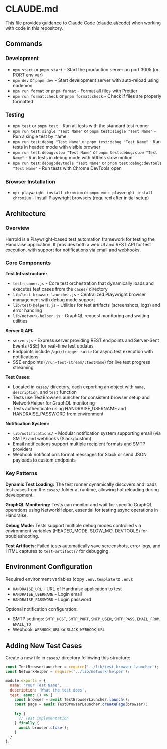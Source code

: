 # CLAUDE.md

This file provides guidance to Claude Code (claude.ai/code) when working with code in this repository.

## Commands

### Development
- `npm start` or `pnpm start` - Start the production server on port 3005 (or PORT env var)
- `npm dev` or `pnpm dev` - Start development server with auto-reload using nodemon
- `npm run format` or `pnpm format` - Format all files with Prettier
- `npm run format:check` or `pnpm format:check` - Check if files are properly formatted

### Testing
- `npm test` or `pnpm test` - Run all tests with the standard test runner
- `npm run test:single "Test Name"` or `pnpm test:single "Test Name"` - Run a single test by name
- `npm run test:debug "Test Name"` or `pnpm test:debug "Test Name"` - Run tests in headed mode with visible browser
- `npm run test:debug:slow "Test Name"` or `pnpm test:debug:slow "Test Name"` - Run tests in debug mode with 500ms slow motion
- `npm run test:debug:devtools "Test Name"` or `pnpm test:debug:devtools "Test Name"` - Run tests with Chrome DevTools open

### Browser Installation
- `npx playwright install chromium` or `pnpm exec playwright install chromium` - Install Playwright browsers (required after initial setup)

## Architecture

### Overview
Herrold is a Playwright-based test automation framework for testing the Handraise application. It provides both a web UI and REST API for test execution, with support for notifications via email and webhooks.

### Core Components

**Test Infrastructure:**
- `test-runner.js` - Core test orchestration that dynamically loads and executes test cases from the `cases/` directory
- `lib/test-browser-launcher.js` - Centralized Playwright browser management with debug mode support
- `lib/test-helpers.js` - Utilities for test artifacts (screenshots, logs) and error handling
- `lib/network-helper.js` - GraphQL request monitoring and waiting utilities

**Server & API:**
- `server.js` - Express server providing REST endpoints and Server-Sent Events (SSE) for real-time test updates
- Endpoints include `/api/trigger-suite` for async test execution with notifications
- SSE endpoints (`/run-test-stream/:testName`) for live test progress streaming

**Test Cases:**
- Located in `cases/` directory, each exporting an object with `name`, `description`, and `test` function
- Tests use TestBrowserLauncher for consistent browser setup and NetworkHelper for GraphQL monitoring
- Tests authenticate using HANDRAISE_USERNAME and HANDRAISE_PASSWORD from environment

**Notification System:**
- `lib/notifications/` - Modular notification system supporting email (via SMTP) and webhooks (Slack/custom)
- Email notifications support multiple recipient formats and SMTP providers
- Webhook notifications format messages for Slack or send JSON payloads to custom endpoints

### Key Patterns

**Dynamic Test Loading:**
The test runner dynamically discovers and loads test cases from the `cases/` folder at runtime, allowing hot reloading during development.

**GraphQL Monitoring:**
Tests can monitor and wait for specific GraphQL operations using NetworkHelper, essential for testing async operations in Handraise.

**Debug Mode:**
Tests support multiple debug modes controlled via environment variables (HEADED_MODE, SLOW_MO, DEVTOOLS) for troubleshooting.

**Test Artifacts:**
Failed tests automatically save screenshots, error logs, and HTML captures to `test-artifacts/` for debugging.

## Environment Configuration

Required environment variables (copy `.env.template` to `.env`):
- `HANDRAISE_URL` - URL of Handraise application to test
- `HANDRAISE_USERNAME` - Login email
- `HANDRAISE_PASSWORD` - Login password

Optional notification configuration:
- SMTP settings: `SMTP_HOST`, `SMTP_PORT`, `SMTP_USER`, `SMTP_PASS`, `EMAIL_FROM`, `EMAIL_TO`
- Webhook: `WEBHOOK_URL` or `SLACK_WEBHOOK_URL`

## Adding New Test Cases

Create a new file in `cases/` directory following this structure:

```javascript
const TestBrowserLauncher = require('../lib/test-browser-launcher');
const NetworkHelper = require('../lib/network-helper');

module.exports = {
  name: 'Your Test Name',
  description: 'What the test does',
  test: async () => {
    const browser = await TestBrowserLauncher.launch();
    const page = await TestBrowserLauncher.createPage(browser);
    
    try {
      // Test implementation
    } finally {
      await browser.close();
    }
  }
};
```